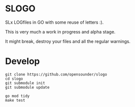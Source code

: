 SLOGO
=====

SLx LOGfiles in GO with some reuse of letters :).

This is very much a work in progress and alpha stage.

It might break, destroy your files and all the regular warnings.




# Develop
```shell
git clone https://github.com/opensounder/slogo
cd slogo
git submodule init
git submodule update

go mod tidy
make test
```
